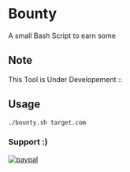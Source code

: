 # Bounty $$$$
A small Bash Script to earn some $$$$


## Note
This Tool is Under Developement ::

## Usage
```
./bounty.sh target.com
```
### Support :)
[![paypal](https://www.paypalobjects.com/en_US/i/btn/btn_donateCC_LG.gif)](https://www.paypal.com/paypalme/litt1eb0y)
